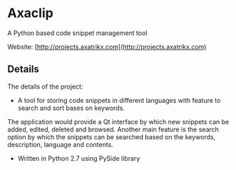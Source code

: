 Axaclip
===========

A Python based code snippet management tool

Website: [http://projects.axatrikx.com](http://projects.axatrikx.com)

Details
-----------

The details of the project:

* A tool for storing code snippets in different languages with feature to search and sort bases on keywords.

The application would provide a Qt interface by which new snippets can be added, edited, deleted and browsed. Another main feature is the search option by which the snippets can be searched based on the keywords, description, language and contents.

* Written in Python 2.7 using PySide library

